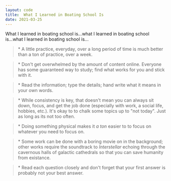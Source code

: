 ```yaml
---
layout: code
title:  What I Learned in Boating School Is
date: 2021-03-25
---
```


What I learned in boating school is...what I learned in boating school is...what I learned in boating school is...

>\* A little practice, everyday, over a long period of time is much better than a ton of practice, over a week.


>\* Don't get overwhelmed by the amount of content online. Everyone has some guaranteed way to study; find what works for you and stick with it.


>\* Read the information; type the details; hand write what it means in your own words. 


>\* While consistency is key, that doesn't mean you can always sit down, focus, and get the job done (especially with work, a social life, hobbies, etc.). It's okay to to chalk some topics up to "not today". Just as long as its not too often.


>\* Doing something physical makes it _a ton_ easier to to focus on whatever you need to focus on. 


>\* Some work can be done with a boring movie on in the background; other works require the soundtrack to _Interstellar_ echoing through the cavernous halls of galactic cathedrals so that you can save humanity from existance.


>\* Read each question closely and don't forget that your first answer is probably not your best answer.